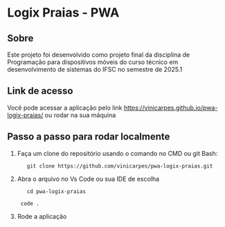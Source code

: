 # Logix Praias - PWA

## Sobre
Este projeto foi desenvolvido como projeto final da disciplina de Programação para dispositivos móveis do curso técnico em desenvolvimento de sistemas do IFSC no semestre de 2025.1

## Link de acesso

Você pode acessar a aplicação pelo link https://vinicarpes.github.io/pwa-logix-praias/ ou rodar na sua máquina

## Passo a passo para rodar localmente

1. Faça um clone do repositório usando o comando no CMD ou git Bash:

          git clone https://github.com/vinicarpes/pwa-logix-praias.git

2. Abra o arquivo no Vs Code ou sua IDE de escolha

          cd pwa-logix-praias

        code .

4. Rode a aplicação
